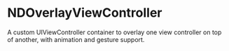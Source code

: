NDOverlayViewController
======================

A custom UIViewController container to overlay one view controller on top of another, with animation and gesture support.
